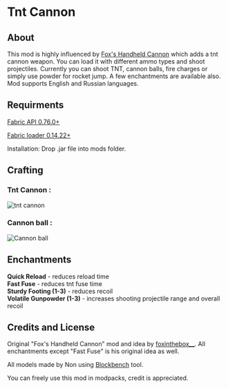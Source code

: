 # Tnt Cannon

## About

This mod is highly influenced by [Fox's Handheld Cannon](https://www.curseforge.com/minecraft/mc-mods/foxs-handheld-cannon) which adds a tnt cannon weapon. You can load it with different ammo types and shoot projectiles. Currently you can shoot TNT, cannon balls, fire charges or simply use powder for rocket jump. А few enchantments are available also. Mod supports English and Russian languages.

## Requirments

[Fabric API 0.76.0+](https://fabricmc.net/use/installer/)  

[Fabric loader 0.14.22+](https://fabricmc.net/use/installer/)  

Installation: Drop .jar file into mods folder.

## Crafting

### Tnt Cannon : 
![tnt cannon](https://i.imgur.com/p2UGgu4.jpg)    

### Cannon ball :
![Cannon ball](https://i.imgur.com/0FPWETp.jpg)  

## Enchantments
**Quick Reload** - reduces reload time  
**Fast Fuse** - reduces tnt fuse time  
**Sturdy Footing (1-3)** - reduces recoil  
**Volatile Gunpowder (1-3)** - increases shooting projectile range and overall recoil

## Credits and License

Original "Fox's Handheld Cannon" mod and idea by [foxinthebox__](https://legacy.curseforge.com/members/foxinthebox__/projects). All enchantments except "Fast Fuse" is his original idea as well.  

All models made by Non using [Blockbench](https://www.blockbench.net/) tool.

You can freely use this mod in modpacks, credit is appreciated.
